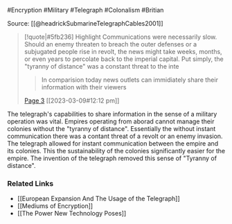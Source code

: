 #Encryption #Military #Telegraph #Colonalism #Britian

Source: [[@headrickSubmarineTelegraphCables2001]]

> [!quote|#5fb236] Highlight
> Communications were necessarily slow. Should an enemy threaten to breach the outer defenses or a subjugated people rise in revolt, the news might take weeks, months, or even years to percolate back to the imperial capital. Put simply, the "tyranny of distance" was a constant threat to the inte
>
>> In comparision today news outlets can immidiately share their information with their viewers
>
> [Page 3](zotero://open-pdf/library/items/J9QFEJNY?page=3) [[2023-03-09#12:12 pm]]

The telegraph's capabilities to share information in the sense of a military operation was vital. Empires operating from aborad cannot manage their colonies without the "tyranny of distance". Essentially the without instant communication there was a contant threat of a revolt or an enemy invasion. The telegraph allowed for instant communication between the empire and its colonies. This the sustainability of the colonies significantly easier for the empire.  The invention of the telegraph removed this sense of "Tyranny of distance". 


### Related Links
* [[European Expansion And The Usage of the Telegraph]]
* [[Mediums of Encryption]]
* [[The Power New Technology Poses]]
